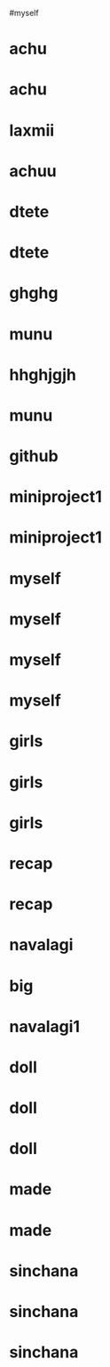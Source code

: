 #myself
# achu
# achu
# laxmii
# achuu
# dtete
# dtete
# ghghg
# munu
# hhghjgjh
# munu
# github
# miniproject1
# miniproject1
# myself
# myself
# myself
# myself
# girls
# girls
# girls
# recap
# recap
# navalagi
# big
# navalagi1
# doll
# doll
# doll
# made
# made
# sinchana
# sinchana
# sinchana
